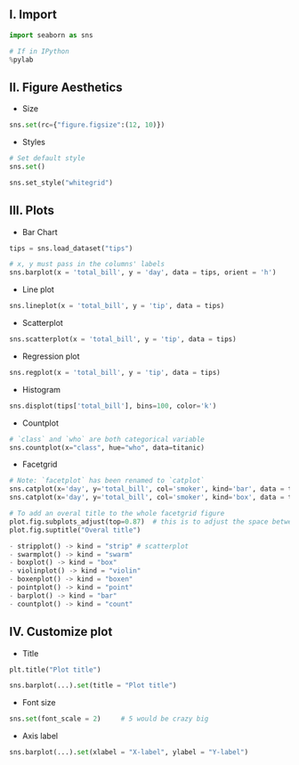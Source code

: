 ## **I. Import**
```python
import seaborn as sns

# If in IPython
%pylab
```

## **II. Figure Aesthetics**
- Size
```python
sns.set(rc={"figure.figsize":(12, 10)})
```

- Styles
```python
# Set default style
sns.set()

sns.set_style("whitegrid")
```

## **III. Plots**
- Bar Chart
```python
tips = sns.load_dataset("tips")

# x, y must pass in the columns' labels
sns.barplot(x = 'total_bill', y = 'day', data = tips, orient = 'h')
```

- Line plot
```python
sns.lineplot(x = 'total_bill', y = 'tip', data = tips)
```

- Scatterplot
```python
sns.scatterplot(x = 'total_bill', y = 'tip', data = tips)
```

- Regression plot
```python
sns.regplot(x = 'total_bill', y = 'tip', data = tips)
```

- Histogram
```python
sns.displot(tips['total_bill'], bins=100, color='k')
```

- Countplot
```python
# `class` and `who` are both categorical variable
sns.countplot(x="class", hue="who", data=titanic)
```

- Facetgrid
```python
# Note: `facetplot` has been renamed to `catplot`
sns.catplot(x='day', y='total_bill', col='smoker', kind='bar', data = tips)
sns.catplot(x='day', y='total_bill', col='smoker', kind='box', data = tips)

# To add an overal title to the whole facetgrid figure
plot.fig.subplots_adjust(top=0.87)  # this is to adjust the space between the title and the plot
plot.fig.suptitle("Overal title")

- stripplot() -> kind = "strip" # scatterplot
- swarmplot() -> kind = "swarm"
- boxplot() -> kind = "box"
- violinplot() -> kind = "violin"
- boxenplot() -> kind = "boxen"
- pointplot() -> kind = "point"
- barplot() -> kind = "bar"
- countplot() -> kind = "count"
```

## **IV. Customize plot**
- Title
```python
plt.title("Plot title")

sns.barplot(...).set(title = "Plot title")
```

- Font size
```python
sns.set(font_scale = 2)     # 5 would be crazy big
```

- Axis label
```python
sns.barplot(...).set(xlabel = "X-label", ylabel = "Y-label")
```